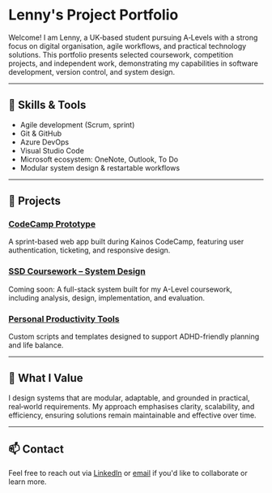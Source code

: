 # Lenny's Project Portfolio

Welcome! I am Lenny, a UK‑based student pursuing A‑Levels with a strong focus on digital organisation, agile workflows, 
and practical technology solutions. This portfolio presents selected coursework, competition projects, and independent work, 
demonstrating my capabilities in software development, version control, and system design.

---

## 🔧 Skills & Tools
- Agile development (Scrum, sprint)
- Git & GitHub
- Azure DevOps
- Visual Studio Code
- Microsoft ecosystem: OneNote, Outlook, To Do
- Modular system design & restartable workflows

---

## 📁 Projects

### [CodeCamp Prototype](./CodeCamp-Prototype)
A sprint-based web app built during Kainos CodeCamp, featuring user authentication, ticketing, and responsive design.

### [SSD Coursework – System Design](./SSD-Coursework)
Coming soon: A full-stack system built for my A-Level coursework, including analysis, design, implementation, and evaluation.

### [Personal Productivity Tools](./Productivity-Tools)
Custom scripts and templates designed to support ADHD-friendly planning and life balance.

---

## 🧠 What I Value
I design systems that are modular, adaptable, and grounded in practical, real‑world requirements. My approach emphasises clarity, 
scalability, and efficiency, ensuring solutions remain maintainable and effective over time.


---

## 📫 Contact
Feel free to reach out via [LinkedIn](#) or [email](mailto:your.email@example.com) if you'd like to collaborate or learn more.
